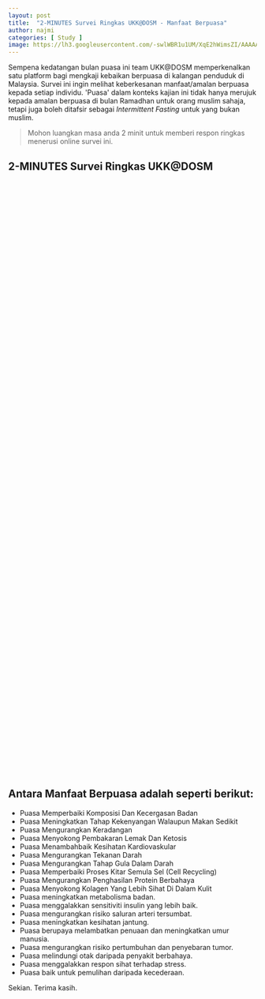 ```yaml
---
layout: post
title:  "2-MINUTES Survei Ringkas UKK@DOSM - Manfaat Berpuasa"
author: najmi
categories: [ Study ]
image: https://lh3.googleusercontent.com/-swlWBR1u1UM/XqE2hWimsZI/AAAAAAAAEAM/HWXjlaBkztoCgYVuYDVT4JSqDVjxzfwQgCK8BGAsYHg/s0/2020-04-22.png
---
```

Sempena kedatangan bulan puasa ini team UKK@DOSM memperkenalkan satu platform bagi mengkaji kebaikan berpuasa di kalangan penduduk di Malaysia. Survei ini ingin melihat keberkesanan manfaat/amalan berpuasa kepada setiap individu. 'Puasa' dalam konteks kajian ini tidak hanya merujuk kepada amalan berpuasa di bulan Ramadhan untuk orang muslim sahaja, tetapi juga boleh ditafsir sebagai _Intermittent Fasting_ untuk yang bukan muslim.

> Mohon luangkan masa anda 2 minit untuk memberi respon ringkas menerusi online survei ini. 

## 2-MINUTES Survei Ringkas UKK@DOSM

<iframe id="tripetto" style="width: 100%; height: 1200px; border: 0;"></iframe>
<script>
var tripettoElement = document.getElementById("tripetto");
var tripettoDoc = tripettoElement.contentWindow || tripettoElement.contentDocument.document || tripettoElement.contentDocument;
tripettoDoc.document.open();
tripettoDoc.document.write(decodeURI("%3Cbody%3E%3Cscript%20src=%22https://unpkg.com/tripetto-collector%22%3E%3C/script%3E%0A%3Cscript%20src=%22https://unpkg.com/tripetto-collector-rolling%22%3E%3C/script%3E%0A%3Cscript%20src=%22https://unpkg.com/tripetto-services%22%3E%3C/script%3E%0A%3Cscript%3E%0ATripettoServices.init(%7B%20token:%20%22eyJhbGciOiJIUzI1NiIsInR5cCI6IkpXVCJ9.eyJ1c2VyIjoiTWd1YVM3MFVUbEF5NnozaWlCcnZoSXlMYSt1UmlETGZhOUtLZ2IyL1h6ST0iLCJkZWZpbml0aW9uIjoieldPNUpSQzh3Y1hFcTluU0IxR3N2Rk5jY1RiR1E2Y1RjM2UzWFdTQUdHND0iLCJ0eXBlIjoiY29sbGVjdCJ9.Z_nMuHFFbsMH5M94stxpjfs1ByYe2fkGZCsFQhhMADo%22%20%7D);%0A%0ATripettoCollectorRolling.run(%7B%0A%20%20%20%20element:%20document.body,%0A%20%20%20%20definition:%20TripettoServices.definition,%0A%20%20%20%20style:%20TripettoServices.style,%0A%20%20%20%20onFinish:%20TripettoServices.onFinish,%0A%20%20%20%20onAttachment:%20TripettoServices.onAttachment%0A%7D);%0A%3C/script%3E%3C/body%3E"));
tripettoDoc.document.close();
</script>



## Antara Manfaat Berpuasa adalah seperti berikut:
* Puasa Memperbaiki Komposisi Dan Kecergasan Badan
* Puasa Meningkatkan Tahap Kekenyangan Walaupun Makan Sedikit
* Puasa Mengurangkan Keradangan
* Puasa Menyokong Pembakaran Lemak Dan Ketosis
* Puasa Menambahbaik Kesihatan Kardiovaskular
* Puasa Mengurangkan Tekanan Darah
* Puasa Mengurangkan Tahap Gula Dalam Darah
* Puasa Memperbaiki Proses Kitar Semula Sel (Cell Recycling)
* Puasa Mengurangkan Penghasilan Protein Berbahaya
* Puasa Menyokong Kolagen Yang Lebih Sihat Di Dalam Kulit
* Puasa meningkatkan metabolisma badan.
* Puasa menggalakkan sensitiviti insulin yang lebih baik.
* Puasa mengurangkan risiko saluran arteri tersumbat. 
* Puasa meningkatkan kesihatan jantung.
* Puasa berupaya melambatkan penuaan dan meningkatkan umur manusia.
* Puasa mengurangkan risiko pertumbuhan dan penyebaran tumor. 
* Puasa melindungi otak daripada penyakit berbahaya.
* Puasa menggalakkan respon sihat terhadap stress.
* Puasa baik untuk pemulihan daripada kecederaan. 

Sekian. Terima kasih.
